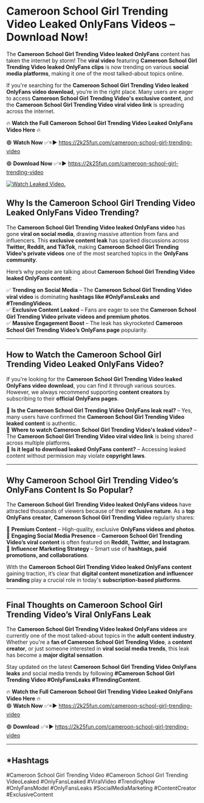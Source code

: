 # Cameroon School Girl Trending Video Leaked OnlyFans Videos – Download Now!

The **Cameroon School Girl Trending Video leaked OnlyFans** content has taken the internet by storm! The **viral video** featuring **Cameroon School Girl Trending Video leaked OnlyFans clips** is now trending on various **social media platforms**, making it one of the most talked-about topics online.  

If you're searching for the **Cameroon School Girl Trending Video leaked OnlyFans video download**, you’re in the right place. Many users are eager to access **Cameroon School Girl Trending Video's exclusive content**, and the **Cameroon School Girl Trending Video viral video link** is spreading across the internet.  

🔥 **Watch the Full Cameroon School Girl Trending Video Leaked OnlyFans Video Here** 🔥  

🟢 **Watch Now** ✅=► https://2k25fun.com/cameroon-school-girl-trending-video

🟢 **Download Now** ✅=► https://2k25fun.com/cameroon-school-girl-trending-video

[![Watch Leaked Video.](https://miro.medium.com/v2/resize:fit:828/format:webp/1*cilzJN44JGOrTw9NJCrNHA.gif "Watch Leaked Video")](https://2k25fun.com/cameroon-school-girl-trending-video)

## **Why Is the Cameroon School Girl Trending Video Leaked OnlyFans Video Trending?**  

The **Cameroon School Girl Trending Video leaked OnlyFans video** has gone **viral on social media**, drawing massive attention from fans and influencers. This **exclusive content leak** has sparked discussions across **Twitter, Reddit, and TikTok**, making **Cameroon School Girl Trending Video's private videos** one of the most searched topics in the **OnlyFans community**.  

Here’s why people are talking about **Cameroon School Girl Trending Video leaked OnlyFans content**:  

✅ **Trending on Social Media** – The **Cameroon School Girl Trending Video viral video** is dominating **hashtags like #OnlyFansLeaks and #TrendingVideos**.  
✅ **Exclusive Content Leaked** – Fans are eager to see the **Cameroon School Girl Trending Video private videos and premium photos**.  
✅ **Massive Engagement Boost** – The leak has skyrocketed **Cameroon School Girl Trending Video’s OnlyFans page** popularity.  

---

## **How to Watch the Cameroon School Girl Trending Video Leaked OnlyFans Video?**  

If you're looking for the **Cameroon School Girl Trending Video leaked OnlyFans video download**, you can find it through various sources. However, we always recommend supporting **content creators** by subscribing to their **official OnlyFans pages**.  

🔹 **Is the Cameroon School Girl Trending Video OnlyFans leak real?** – Yes, many users have confirmed the **Cameroon School Girl Trending Video leaked content** is authentic.  
🔹 **Where to watch Cameroon School Girl Trending Video's leaked video?** – The **Cameroon School Girl Trending Video viral video link** is being shared across multiple platforms.  
🔹 **Is it legal to download leaked OnlyFans content?** – Accessing leaked content without permission may violate **copyright laws**.  

---

## **Why Cameroon School Girl Trending Video’s OnlyFans Content Is So Popular?**  

The **Cameroon School Girl Trending Video leaked OnlyFans videos** have attracted thousands of viewers because of their **exclusive nature**. As a **top OnlyFans creator**, **Cameroon School Girl Trending Video** regularly shares:  

📌 **Premium Content** – High-quality, exclusive **OnlyFans videos and photos**.  
📌 **Engaging Social Media Presence** – **Cameroon School Girl Trending Video’s viral content** is often featured on **Reddit, Twitter, and Instagram**.  
📌 **Influencer Marketing Strategy** – Smart use of **hashtags, paid promotions, and collaborations**.  

With the **Cameroon School Girl Trending Video leaked OnlyFans content** gaining traction, it’s clear that **digital content monetization and influencer branding** play a crucial role in today's **subscription-based platforms**.  

---

## **Final Thoughts on Cameroon School Girl Trending Video’s Viral OnlyFans Leak**  

The **Cameroon School Girl Trending Video leaked OnlyFans videos** are currently one of the most talked-about topics in the **adult content industry**. Whether you're a **fan of Cameroon School Girl Trending Video**, a **content creator**, or just someone interested in **viral social media trends**, this leak has become a **major digital sensation**.  

Stay updated on the latest **Cameroon School Girl Trending Video OnlyFans leaks** and social media trends by following **#Cameroon School Girl Trending Video #OnlyFansLeaks #TrendingContent**.  

🔥 **Watch the Full Cameroon School Girl Trending Video Leaked OnlyFans Video Here** 🔥  
🟢 **Watch Now** ✅=► https://2k25fun.com/cameroon-school-girl-trending-video

🟢 **Download** ✅=► https://2k25fun.com/cameroon-school-girl-trending-video

---

## *Hashtags
#Cameroon School Girl Trending Video #Cameroon School Girl Trending VideoLeaked #OnlyFansLeaked #ViralVideo #TrendingNow #OnlyFansModel #OnlyFansLeaks #SocialMediaMarketing #ContentCreator #ExclusiveContent  